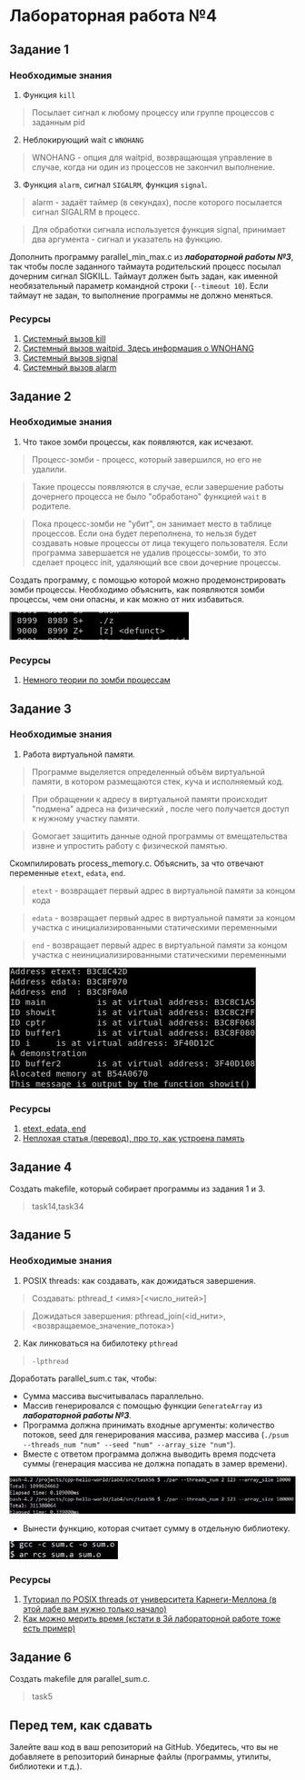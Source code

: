 # Лабораторная работа №4

## Задание 1

### Необходимые знания

1. Функция `kill`

> Посылает сигнал к любому процессу или группе процессов с заданным pid

2. Неблокирующий wait c `WNOHANG`

> WNOHANG - опция для waitpid, возвращающая управление в случае, когда ни один из процессов не закончил выполнение.

3. Функция `alarm`, сигнал `SIGALRM`, функция `signal`.

> alarm - задаёт таймер (в секундах), после которого посылается сигнал SIGALRM в процесс. 

> Для обработки сигнала используется функция signal, принимает два аргумента - сигнал и указатель на функцию.

Дополнить программу parallel\_min\_max.c из ***лабораторной работы №3***, так чтобы после заданного таймаута родительский процесс посылал дочерним сигнал SIGKILL. Таймаут должен быть задан, как именной необязательный параметр командной строки (`--timeout 10`). Если таймаут не задан, то выполнение программы не должно меняться.

### Ресурсы

1. [Системный вызов kill](http://man7.org/linux/man-pages/man2/kill.2.html)
2. [Системный вызов waitpid. Здесь информация о WNOHANG](https://linux.die.net/man/2/waitpid)
3. [Системный вызов signal](http://man7.org/linux/man-pages/man2/signal.2.html)
4. [Системный вызов alarm](http://man7.org/linux/man-pages/man2/alarm.2.html)

## Задание 2

### Необходимые знания

1. Что такое зомби процессы, как появляются, как исчезают.

> Процесс-зомби - процесс, который завершился, но его не удалили. 

> Такие процессы появляются в случае, если завершение работы дочернего процесса не было "обработано" функцией `wait` в родителе. 

>Пока процесс-зомби не "убит", он занимает место в таблице процессов.
> Если она будет переполнена, то нельзя будет создавать новые процессы от лица текущего пользователя. 
>Если программа завершается не удалив процессы-зомби, то это сделает процесс init, удаляющий все свои дочерние процессы.

Создать программу, с помощью которой можно продемонстрировать зомби процессы. Необходимо объяснить, как появляются зомби процессы, чем они опасны, и как можно от них избавиться.

![task2](pics/task2.png)

### Ресурсы

1. [Немного теории по зомби процессам](https://www-cdf.fnal.gov/offline/UNIX_Concepts/concepts.zombies.txt)

## Задание 3

### Необходимые знания

1. Работа виртуальной памяти.

>Программе выделяется определенный объём виртуальной памяти, в котором размещаются стек, куча и исполняемый код.

>При обращении к адресу в виртуальной памяти происходит "подмена" адреса на физический , после чего получается доступ к нужному участку памяти. 

>Gомогает защитить данные одной программы от вмещательства извне и упростить работу с физической памятью. 

Скомпилировать process_memory.c. Объяснить, за что отвечают переменные `etext`, `edata`, `end`.

>`etext` - возвращает первый адрес в виртуальной памяти за концом кода

>`edata` - возвращает первый адрес в виртуальной памяти за концом участка с инициализированными статическими переменными

>`end` - возвращает первый адрес в виртуальной памяти за концом участка с неинициализированными статическими переменными

![task3](pics/task3.png)

### Ресурсы

1. [etext, edata, end](https://linux.die.net/man/3/edata)
2. [Неплохая статья (перевод), про то, как устроена память](https://habrahabr.ru/company/nixsolutions/blog/277759/)

## Задание 4

Создать makefile, который собирает программы из задания 1 и 3.
> task14,task34
## Задание 5

### Необходимые знания

1. POSIX threads: как создавать, как дожидаться завершения.

>Создавать: pthread_t <имя>[<число_нитей>]

>Дожидаться завершения: pthread_join(<id_нити>, <возвращаемое_значение_потока>)

2. Как линковаться на бибилотеку `pthread`

>`-lpthread`

Доработать parallel_sum.c так, чтобы:

* Сумма массива высчитывалась параллельно.
* Массив генерировался с помощью функции `GenerateArray` из ***лабораторной работы №3***.
* Программа должна принимать входные аргументы: количество потоков, seed для генерирования массива, размер массива (`./psum --threads_num "num" --seed "num" --array_size "num"`). 
* Вместе с ответом программа должна выводить время подсчета суммы (генерация массива не должна попадать в замер времени).

![task5](pics/task5.png)

* Вынести функцию, которая считает сумму в отдельную библиотеку.

![task5_sum](pics/task5_sum.png)

### Ресурсы

1. [Туториал по POSIX threads от университета Карнеги-Меллона (в этой лабе вам нужно только начало)](https://www.cs.cmu.edu/afs/cs/academic/class/15492-f07/www/pthreads.html#SCHEDULING)
2. [Как можно мерить время (кстати в 3й лабораторной работе тоже есть пример)](https://www.gnu.org/software/libc/manual/html_node/Elapsed-Time.html)

## Задание 6

Создать makefile для parallel_sum.c.
>task5
## Перед тем, как сдавать

Залейте ваш код в ваш репозиторий на GitHub. Убедитесь, что вы не добавляете в репозиторий бинарные файлы (программы, утилиты, библиотеки и т.д.).




